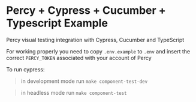 # Percy + Cypress + Cucumber + Typescript Example

Percy visual testing integration with Cypress, Cucumber and TypeScript

For working properly you need to copy `.env.example` to `.env` and insert the correct `PERCY_TOKEN` associated with your account of Percy

To run cypress:

> in development mode run `make component-test-dev`

> in headless mode run `make component-test`
